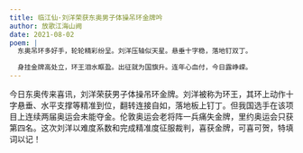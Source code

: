 ```yaml
---
title: 临江仙·刘洋荣获东奥男子体操吊环金牌吟
author: 放歌江海山阙
date: 2021-08-02
poem: |
  东奥吊环多好手，轮轮精彩纷呈。刘洋压轴似天星。悬垂十字稳，落地钉双丁。

  身挂金牌高处立，环王泪水眶盈。出征就为国旗升。连年心血付，今日露峥嵘。
---
```


今日东奥传来喜讯，刘洋荣获男子体操吊环金牌。刘洋被称为环王，其环上动作十字悬垂、水平支撑等精准到位，翻转连接自如，落地板上钉丁。但我国选手在该项目上连续两届奥运会未能夺金。伦敦奥运会老将阵一兵痛失金牌，里约奥运会只获第四名。这次刘洋以难度系数和完成精准度征服裁判，喜获金牌，可喜可贺，特填词以记！
